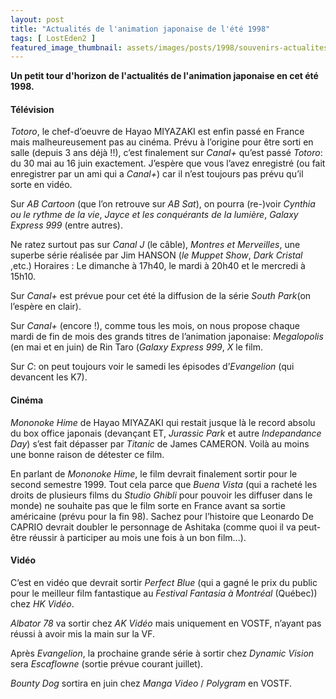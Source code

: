 ```yaml
---
layout: post
title: "Actualités de l'animation japonaise de l'été 1998"
tags: [ LostEden2 ]
featured_image_thumbnail: assets/images/posts/1998/souvenirs-actualites-de-l-animation-japonaise-en-1998.jpg
---
```


**Un petit tour d'horizon de l'actualités de l'animation japonaise en cet été 1998.**

#### Télévision

*Totoro*, le chef-d’oeuvre de Hayao MIYAZAKI est enfin passé en France mais malheureusement pas au cinéma. Prévu à l’origine pour être sorti en salle (depuis 3 ans déjà !!), c’est finalement sur *Canal+* qu’est passé *Totoro*: du 30 mai au 16 juin exactement. J’espère que vous l’avez enregistré (ou fait enregistrer par un ami qui a *Canal+*) car il n’est toujours pas prévu qu’il sorte en vidéo.

Sur *AB Cartoon* (que l’on retrouve sur *AB Sat*), on pourra (re-)voir *Cynthia ou le rythme de la vie*, *Jayce et les conquérants de la lumière*, *Galaxy Express 999* (entre autres).

Ne ratez surtout pas sur *Canal J* (le câble), *Montres et Merveilles*, une superbe série réalisée par Jim HANSON (*le Muppet Show*, *Dark Cristal* ,etc.) Horaires : Le dimanche à 17h40, le mardi à 20h40 et le mercredi à 15h10.

Sur *Canal+* est prévue pour cet été la diffusion de la série *South Park*(on l’espère en clair).

Sur *Canal+* (encore !), comme tous les mois, on nous propose chaque mardi de fin de mois des grands titres de l’animation japonaise: *Megalopolis* (en mai et en juin) de Rin Taro (*Galaxy Express 999*, *X* le film.

Sur *C*: on peut toujours voir le samedi les épisodes d’*Evangelion* (qui devancent les K7).

#### Cinéma

*Mononoke Hime* de Hayao MIYAZAKI qui restait jusque là le record absolu du box office japonais (devançant ET, *Jurassic Park* et autre *Indepandance Day*) s’est fait dépasser par *Titanic* de James CAMERON. Voilà au moins une bonne raison de détester ce film.

En parlant de *Mononoke Hime*, le film devrait finalement sortir pour le second semestre 1999. Tout cela parce que *Buena Vista* (qui a racheté les droits de plusieurs films du *Studio Ghibli* pour pouvoir les diffuser dans le monde) ne souhaite pas que le film sorte en France avant sa sortie américaine (prévu pour la fin 98). Sachez pour l’histoire que Leonardo De CAPRIO devrait doubler le personnage de Ashitaka (comme quoi il va peut-être réussir à participer au mois une fois à un bon film...).

#### Vidéo

C’est en vidéo que devrait sortir *Perfect Blue* (qui a gagné le prix du public pour le meilleur film fantastique au *Festival Fantasia à Montréal* (Québec)) chez *HK Vidéo*.

*Albator 78* va sortir chez *AK Vidéo* mais uniquement en VOSTF, n’ayant pas réussi à avoir mis la main sur la VF.

Après *Evangelion*, la prochaine grande série à sortir chez *Dynamic Vision* sera *Escaflowne* (sortie prévue courant juillet).

*Bounty Dog* sortira en juin chez *Manga Video* / *Polygram* en VOSTF.